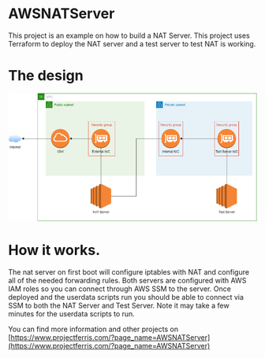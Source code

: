# AWSNATServer

This project is an example on how to build a NAT Server. This project uses Terraform to deploy the NAT server and a test server to test NAT is working. 


# The design

![](diagram.png)

# How it works.

The nat server on first boot will configure iptables with NAT and configure all of the needed forwarding rules. Both servers are configured with AWS IAM roles so you can connect through AWS SSM to the server. Once deployed and the userdata scripts run you should be able to connect via SSM to both the NAT Server and Test Server. Note it may take a few minutes for the userdata scripts to run.

You can find more information and other projects on [https://www.projectferris.com/?page_name=AWSNATServer](https://www.projectferris.com/?page_name=AWSNATServer)
